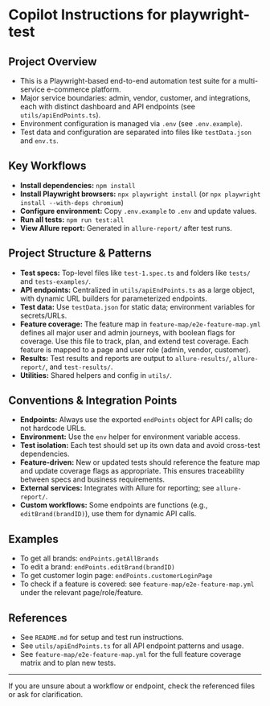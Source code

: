 # Copilot Instructions for playwright-test

## Project Overview
- This is a Playwright-based end-to-end automation test suite for a multi-service e-commerce platform.
- Major service boundaries: admin, vendor, customer, and integrations, each with distinct dashboard and API endpoints (see `utils/apiEndPoints.ts`).
- Environment configuration is managed via `.env` (see `.env.example`).
- Test data and configuration are separated into files like `testData.json` and `env.ts`.

## Key Workflows
- **Install dependencies:** `npm install`
- **Install Playwright browsers:** `npx playwright install` (or `npx playwright install --with-deps chromium`)
- **Configure environment:** Copy `.env.example` to `.env` and update values.
- **Run all tests:** `npm run test:all`
- **View Allure report:** Generated in `allure-report/` after test runs.

## Project Structure & Patterns
- **Test specs:** Top-level files like `test-1.spec.ts` and folders like `tests/` and `tests-examples/`.
- **API endpoints:** Centralized in `utils/apiEndPoints.ts` as a large object, with dynamic URL builders for parameterized endpoints.
- **Test data:** Use `testData.json` for static data; environment variables for secrets/URLs.
- **Feature coverage:** The feature map in `feature-map/e2e-feature-map.yml` defines all major user and admin journeys, with boolean flags for coverage. Use this file to track, plan, and extend test coverage. Each feature is mapped to a page and user role (admin, vendor, customer).
- **Results:** Test results and reports are output to `allure-results/`, `allure-report/`, and `test-results/`.
- **Utilities:** Shared helpers and config in `utils/`.

## Conventions & Integration Points
- **Endpoints:** Always use the exported `endPoints` object for API calls; do not hardcode URLs.
- **Environment:** Use the `env` helper for environment variable access.
- **Test isolation:** Each test should set up its own data and avoid cross-test dependencies.
- **Feature-driven:** New or updated tests should reference the feature map and update coverage flags as appropriate. This ensures traceability between specs and business requirements.
- **External services:** Integrates with Allure for reporting; see `allure-report/`.
- **Custom workflows:** Some endpoints are functions (e.g., `editBrand(brandID)`), use them for dynamic API calls.

## Examples
- To get all brands: `endPoints.getAllBrands`
- To edit a brand: `endPoints.editBrand(brandID)`
- To get customer login page: `endPoints.customerLoginPage`
- To check if a feature is covered: see `feature-map/e2e-feature-map.yml` under the relevant page/role/feature.


## References
- See `README.md` for setup and test run instructions.
- See `utils/apiEndPoints.ts` for all API endpoint patterns and usage.
- See `feature-map/e2e-feature-map.yml` for the full feature coverage matrix and to plan new tests.

---
If you are unsure about a workflow or endpoint, check the referenced files or ask for clarification.
